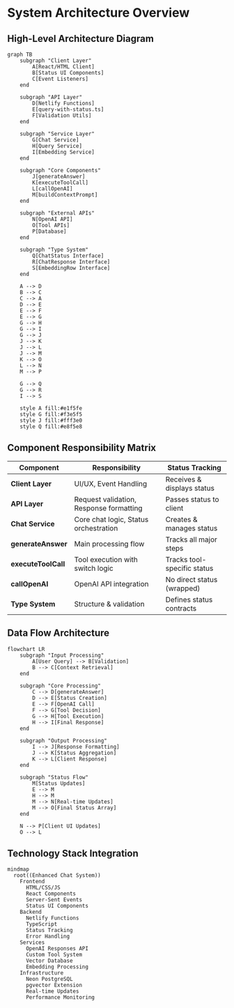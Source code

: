 # System Architecture Overview

## High-Level Architecture Diagram

```mermaid
graph TB
    subgraph "Client Layer"
        A[React/HTML Client]
        B[Status UI Components]
        C[Event Listeners]
    end

    subgraph "API Layer"
        D[Netlify Functions]
        E[query-with-status.ts]
        F[Validation Utils]
    end

    subgraph "Service Layer"
        G[Chat Service]
        H[Query Service]
        I[Embedding Service]
    end

    subgraph "Core Components"
        J[generateAnswer]
        K[executeToolCall]
        L[callOpenAI]
        M[buildContextPrompt]
    end

    subgraph "External APIs"
        N[OpenAI API]
        O[Tool APIs]
        P[Database]
    end

    subgraph "Type System"
        Q[ChatStatus Interface]
        R[ChatResponse Interface]
        S[EmbeddingRow Interface]
    end

    A --> D
    B --> C
    C --> A
    D --> E
    E --> F
    E --> G
    G --> H
    G --> I
    G --> J
    J --> K
    J --> L
    J --> M
    K --> O
    L --> N
    M --> P

    G --> Q
    G --> R
    I --> S

    style A fill:#e1f5fe
    style G fill:#f3e5f5
    style J fill:#fff3e0
    style Q fill:#e8f5e8
```

## Component Responsibility Matrix

| Component           | Responsibility                          | Status Tracking             |
| ------------------- | --------------------------------------- | --------------------------- |
| **Client Layer**    | UI/UX, Event Handling                   | Receives & displays status  |
| **API Layer**       | Request validation, Response formatting | Passes status to client     |
| **Chat Service**    | Core chat logic, Status orchestration   | Creates & manages status    |
| **generateAnswer**  | Main processing flow                    | Tracks all major steps      |
| **executeToolCall** | Tool execution with switch logic        | Tracks tool-specific status |
| **callOpenAI**      | OpenAI API integration                  | No direct status (wrapped)  |
| **Type System**     | Structure & validation                  | Defines status contracts    |

## Data Flow Architecture

```mermaid
flowchart LR
    subgraph "Input Processing"
        A[User Query] --> B[Validation]
        B --> C[Context Retrieval]
    end

    subgraph "Core Processing"
        C --> D[generateAnswer]
        D --> E[Status Creation]
        E --> F[OpenAI Call]
        F --> G[Tool Decision]
        G --> H[Tool Execution]
        H --> I[Final Response]
    end

    subgraph "Output Processing"
        I --> J[Response Formatting]
        J --> K[Status Aggregation]
        K --> L[Client Response]
    end

    subgraph "Status Flow"
        M[Status Updates]
        E --> M
        H --> M
        M --> N[Real-time Updates]
        M --> O[Final Status Array]
    end

    N --> P[Client UI Updates]
    O --> L
```

## Technology Stack Integration

```mermaid
mindmap
  root((Enhanced Chat System))
    Frontend
      HTML/CSS/JS
      React Components
      Server-Sent Events
      Status UI Components
    Backend
      Netlify Functions
      TypeScript
      Status Tracking
      Error Handling
    Services
      OpenAI Responses API
      Custom Tool System
      Vector Database
      Embedding Processing
    Infrastructure
      Neon PostgreSQL
      pgvector Extension
      Real-time Updates
      Performance Monitoring
```

